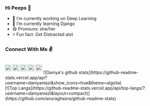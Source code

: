### Hi Peeps 👋

<!--
**daniyaniazi/daniyaniazi** is a ✨ _special_ ✨ repository because its `README.md` (this file) appears on your GitHub profile.-->

- 🔭 I’m currently working on Deep Learning
- 🌱 I’m currently learning Django
- 😄 Pronouns: she/her
- ⚡ Fun fact: Get Distracted alot 


### Connect With Me :v:
<br>
<a href="https://twitter.com/DaniyaNiazii">
  <img align="left" alt="Daniya Niazi | Twitter" width="22px" src="https://cdn.jsdelivr.net/npm/simple-icons@v3/icons/twitter.svg" />
</a>
<a href="https://www.linkedin.com/in/daniya-niazi-b361131a4/">
  <img align="left" alt="LinkedIn Daniya Niazi" width="22px" src="https://cdn.jsdelivr.net/npm/simple-icons@v3/icons/linkedin.svg" />
</a>
<a href=https://web.facebook.com/dania.niazi.9//">
  <img align="left" alt="Daniya's Facebook" width="22px" src="https://cdn.jsdelivr.net/npm/simple-icons@v3/icons/facebook.svg" />
</a>
<a href="https://www.instagram.com/dodoniazi/">
  <img align="left" alt="Daniya's instagram" width="22px" src="https://cdn.jsdelivr.net/npm/simple-icons@v3/icons/instagram.svg" />
</a>
<a href="mailto:danianiazi85@gmail.com">
  <img align="left" alt="Ghous's Email" width="22px" src="https://cdn.jsdelivr.net/npm/simple-icons@v3/icons/gmail.svg" />
</a>

<br>
![Daniya's github stats](https://github-readme-stats.vercel.app/api?username=daniyaniazi&show_icons=true&theme=algolia)
<br>
[![Top Langs](https://github-readme-stats.vercel.app/api/top-langs/?username=daniyaniazi&layout=compact)](https://github.com/anuraghazra/github-readme-stats)
